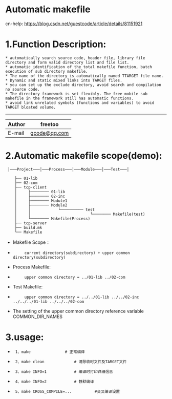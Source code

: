 Automatic makefile
===========================

cn-help: https://blog.csdn.net/guestcode/article/details/81151921

# 1.Function Description:

    * automatically search source code, header file, library file directory and form valid directory list and file list.
    * automatic identification of the total makefile function, batch execution of sub directory makefile.
    * The name of the directory is automatically named TTARGET file name.
    * Dynamic and static mixed links into TARGET files.
    * you can set up the exclude directory, avoid search and compilation no source code.
    * The directory framework is set flexibly. The free mobile sub makefile in the framework still has automatic functions.
    * avoid link unrelated symbols (functions and variables) to avoid TARGET bloated volume.
****
	
|Author|freetoo|
|---|---
|E-mail|gcode@qq.com

# 2.Automatic makefile scope(demo):
```
 │───Project───│───Process───│───Module───│───Test───│

	├── 01-lib
	├── 02-com
	├── tcp-client
	│     ├──────── 01-lib
	│     ├──────── 02-inc
	│     ├──────── Module1
	│     ├──────── Module2
	│     │            └────────── test
	│     │                          └──────── Makefile(test)
	│     └──────── Makefile(Process)
	├── tcp-server
	├── build.mk
	└── Makefile
```
* Makefile Scope：
*          current directory(subdirectory) + upper common directory(subdirectory)
* Process Makefile:
*          upper common directory = ../01-lib ../02-com
* Test Makefile:
*          upper common directory = ../../01-lib ../../02-inc ../../../01-lib ../../../02-com
* The setting of the upper common directory reference variable COMMON_DIR_NAMES

# 3.usage:
*      1、make 				# 正常编译
*      2、make clean 			# 清除临时文件及TARGET文件
*      3、make INFO=1 			# 编译时打印详细信息
*      4、make INFO=2 			# 静默编译
*      5、make CROSS_COMPILE=...          #交叉编译设置

